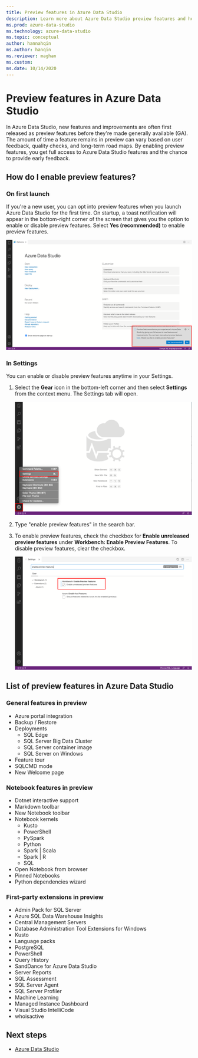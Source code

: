 ```yaml
---
title: Preview features in Azure Data Studio
description: Learn more about Azure Data Studio preview features and how to enable and use them.
ms.prod: azure-data-studio
ms.technology: azure-data-studio
ms.topic: conceptual
author: hannahqin
ms.author: hanqin
ms.reviewer: maghan
ms.custom:
ms.date: 10/14/2020
---
```


# Preview features in Azure Data Studio

In Azure Data Studio, new features and improvements are often first released as preview features before they're made generally available (GA). The amount of time a feature remains in preview can vary based on user feedback, quality checks, and long-term road maps. By enabling preview features, you get full access to Azure Data Studio features and the chance to provide early feedback.

## How do I enable preview features?

### On first launch

If you're a new user, you can opt into preview features when you launch Azure Data Studio for the first time. On startup, a toast notification will appear in the bottom-right corner of the screen that gives you the option to enable or disable preview features. Select **Yes (recommended)** to enable preview features.

![Preview toast notification on first launch](./media/getting-started/preview-toast-notification.png)

### In Settings

You can enable or disable preview features anytime in your Settings.

1. Select the **Gear** icon in the bottom-left corner and then select **Settings** from the context menu. The Settings tab will open.

   ![Gear icon to access Settings in ADS](./media/settings/open-settings-menu.png)

2. Type "enable preview features" in the search bar.

3. To enable preview features, check the checkbox for **Enable unreleased preview features** under **Workbench: Enable Preview Features**. To disable preview features, clear the checkbox.

   ![Enable preview features setting in ADS](./media/settings/preview-features-settings.png)

## List of preview features in Azure Data Studio

### General features in preview

* Azure portal integration
* Backup / Restore
* Deployments
    * SQL Edge
    * SQL Server Big Data Cluster
    * SQL Server container image
    * SQL Server on Windows
* Feature tour
* SQLCMD mode
* New Welcome page

### Notebook features in preview

* Dotnet interactive support
* Markdown toolbar
* New Notebook toolbar
* Notebook kernels
    * Kusto
    * PowerShell
    * PySpark
    * Python
    * Spark | Scala
    * Spark | R
    * SQL
* Open Notebook from browser
* Pinned Notebooks
* Python dependencies wizard

### First-party extensions in preview

* Admin Pack for SQL Server
* Azure SQL Data Warehouse Insights
* Central Management Servers
* Database Administration Tool Extensions for Windows
* Kusto
* Language packs
* PostgreSQL
* PowerShell
* Query History
* SandDance for Azure Data Studio
* Server Reports
* SQL Assessment
* SQL Server Agent
* SQL Server Profiler
* Machine Learning
* Managed Instance Dashboard
* Visual Studio IntelliCode
* whoisactive

## Next steps

* [Azure Data Studio](what-is.md)
